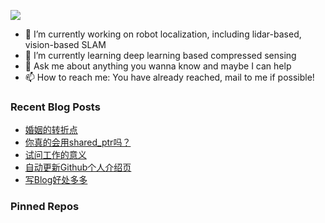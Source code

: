 ![](https://capsule-render.vercel.app/api?type=waving&height=200&text=BILL&desc=Please%20visit%20www.bingfeng.tech&fontAlignY=40&color=gradient)

- 🔭 I’m currently working on robot localization, including lidar-based, vision-based SLAM
- 🌱 I’m currently learning deep learning based compressed sensing
- 💬 Ask me about anything you wanna know and maybe I can help
- 📫 How to reach me: You have already reached, mail to me if possible!

<div>

### Recent Blog Posts

* [婚姻的转折点](https://sunbingfeng.github.io/blog/the_turning_point_of_marriage/)
* [你真的会用shared_ptr吗？](https://sunbingfeng.github.io/blog/shared_ptr_doule_free_issue/)
* [试问工作的意义](https://sunbingfeng.github.io/blog/The_Meaning_Of_Work/)
* [自动更新Github个人介绍页](https://sunbingfeng.github.io/blog/Update_Github_Intro_Pages/)
* [写Blog好处多多](https://sunbingfeng.github.io/blog/Please_Write_More/)
### Pinned Repos

</div>
